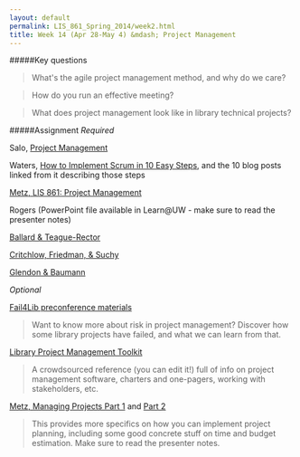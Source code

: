 ```yaml
---
layout: default
permalink: LIS_861_Spring_2014/week2.html
title: Week 14 (Apr 28-May 4) &mdash; Project Management
---
```

#####Key questions

> What's the agile project management method, and why do we care?

> How do you run an effective meeting?

> What does project management look like in library technical projects?

#####Assignment
_Required_

Salo, [Project Management](http://www.slideshare.net/cavlec/project-management-16606291)

Waters, [How to Implement Scrum in 10 Easy Steps](http://www.allaboutagile.com/how-to-implement-scrum-in-10-easy-steps/),
and the 10 blog posts linked from it describing those steps

[Metz, LIS 861: Project Management](https://www.youtube.com/watch?v=i_H5aLx9bJg)

Rogers (PowerPoint file available in Learn@UW - make sure to read the presenter
notes)

[Ballard &amp; Teague-Rector](http://crln.acrl.org/content/72/3/132.full)

[Critchlow, Friedman, &amp; Suchy](http://journal.code4lib.org/articles/4642)

[Glendon &amp; Baumann](http://journal.code4lib.org/articles/8652)

_Optional_

[Fail4Lib preconference materials](http://lanyrd.com/2013/c4l13/scbpdt/)

> Want to know more about risk in project management? Discover how some library 
> projects have failed, and what we can learn from that.

[Library Project Management Toolkit](https://docs.google.com/document/d/1aCZaScfh1VsvkOH4ksZDh6exzAH7n8_mMrpnw4yINcI/edit#)

> A crowdsourced reference (you can edit it!) full of info on project management
> software, charters and one-pagers, working with stakeholders, etc.

[Metz, Managing Projects Part 1](https://docs.google.com/presentation/d/1fpqmmERvJucqgD68wR99tpCrQldK3jZ7UzbDFzJ7M_E/edit#slide=id.g295026e84_00) and
[Part 2](https://docs.google.com/presentation/d/1QYLSEM7ytla7zIUpQv-PHZ_vPqoxMVWjyTjNEa0UB78/edit#slide=id.g482df4a2_016)

> This provides more specifics on how you can implement project planning, including
> some good concrete stuff on time and budget estimation. Make sure to read the
> presenter notes.